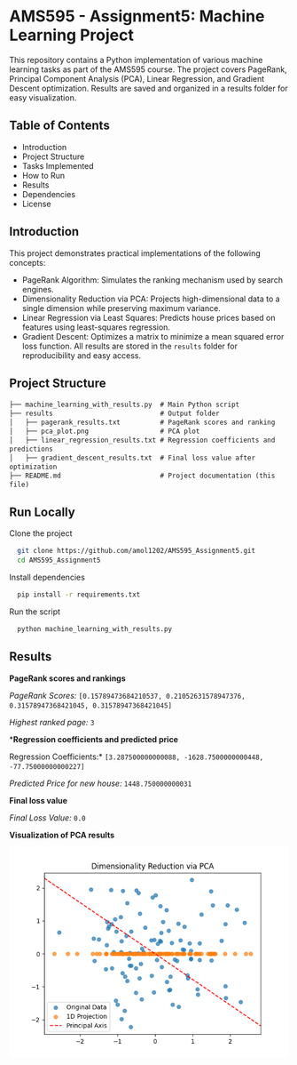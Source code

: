 
# AMS595 - Assignment5: Machine Learning Project

This repository contains a Python implementation of various machine learning tasks as part of the AMS595 course. The project covers PageRank, Principal Component Analysis (PCA), Linear Regression, and Gradient Descent optimization. Results are saved and organized in a results folder for easy visualization.


## Table of Contents

- Introduction
- Project Structure
- Tasks Implemented
- How to Run
- Results
- Dependencies
- License
## Introduction

This project demonstrates practical implementations of the following concepts:

- PageRank Algorithm: Simulates the ranking mechanism used by search engines.
- Dimensionality Reduction via PCA: Projects high-dimensional data to a single dimension while preserving maximum variance.
- Linear Regression via Least Squares: Predicts house prices based on features using least-squares regression.
- Gradient Descent: Optimizes a matrix to minimize a mean squared error loss function.
All results are stored in the `results` folder for reproducibility and easy access.
## Project Structure

```
├── machine_learning_with_results.py  # Main Python script
├── results                           # Output folder
│   ├── pagerank_results.txt          # PageRank scores and ranking
│   ├── pca_plot.png                  # PCA plot
│   ├── linear_regression_results.txt # Regression coefficients and predictions
│   ├── gradient_descent_results.txt  # Final loss value after optimization
├── README.md                         # Project documentation (this file)
```

## Run Locally

Clone the project

```bash
  git clone https://github.com/amol1202/AMS595_Assignment5.git
  cd AMS595_Assignment5
```

Install dependencies

```bash
  pip install -r requirements.txt
```

Run the script

```bash
  python machine_learning_with_results.py
```


## Results

**PageRank scores and rankings**

*PageRank Scores:* `[0.15789473684210537, 0.21052631578947376, 0.31578947368421045, 0.31578947368421045]`

*Highest ranked page:* `3`


***Regression coefficients and predicted price**

Regression Coefficients:* `[3.287500000000088, -1628.7500000000448, -77.75000000000227]`

*Predicted Price for new house:* `1448.750000000031`


**Final loss value**

*Final Loss Value:* `0.0`

**Visualization of PCA results**

![PCA_Resuls](results/pca_plot.png)

